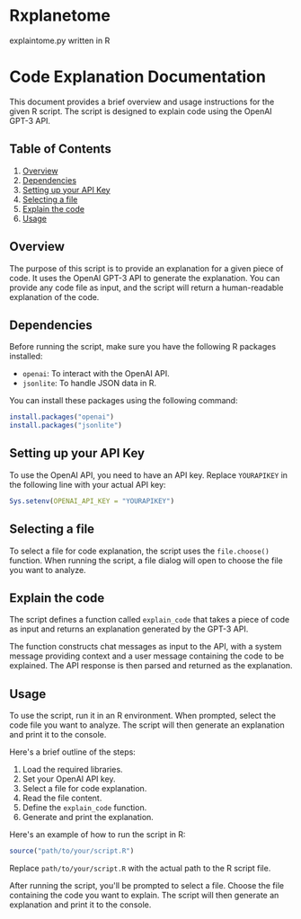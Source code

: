 # Rxplanetome
 explaintome.py written in R 
 
 # Code Explanation Documentation

This document provides a brief overview and usage instructions for the given R script. The script is designed to explain code using the OpenAI GPT-3 API.

## Table of Contents

1. [Overview](#overview)
2. [Dependencies](#dependencies)
3. [Setting up your API Key](#setting-up-your-api-key)
4. [Selecting a file](#selecting-a-file)
5. [Explain the code](#explain-the-code)
6. [Usage](#usage)

## Overview

The purpose of this script is to provide an explanation for a given piece of code. It uses the OpenAI GPT-3 API to generate the explanation. You can provide any code file as input, and the script will return a human-readable explanation of the code.

## Dependencies

Before running the script, make sure you have the following R packages installed:

- `openai`: To interact with the OpenAI API.
- `jsonlite`: To handle JSON data in R.

You can install these packages using the following command:

```R
install.packages("openai")
install.packages("jsonlite")
```

## Setting up your API Key

To use the OpenAI API, you need to have an API key. Replace `YOURAPIKEY` in the following line with your actual API key:

```R
Sys.setenv(OPENAI_API_KEY = "YOURAPIKEY")
```

## Selecting a file

To select a file for code explanation, the script uses the `file.choose()` function. When running the script, a file dialog will open to choose the file you want to analyze.

## Explain the code

The script defines a function called `explain_code` that takes a piece of code as input and returns an explanation generated by the GPT-3 API.

The function constructs chat messages as input to the API, with a system message providing context and a user message containing the code to be explained. The API response is then parsed and returned as the explanation.

## Usage

To use the script, run it in an R environment. When prompted, select the code file you want to analyze. The script will then generate an explanation and print it to the console.

Here's a brief outline of the steps:

1. Load the required libraries.
2. Set your OpenAI API key.
3. Select a file for code explanation.
4. Read the file content.
5. Define the `explain_code` function.
6. Generate and print the explanation.

Here's an example of how to run the script in R:

```R
source("path/to/your/script.R")
```

Replace `path/to/your/script.R` with the actual path to the R script file.

After running the script, you'll be prompted to select a file. Choose the file containing the code you want to explain. The script will then generate an explanation and print it to the console.
